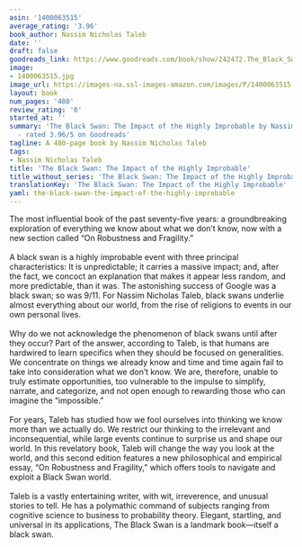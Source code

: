 ```yaml
---
asin: '1400063515'
average_rating: '3.96'
book_author: Nassim Nicholas Taleb
date: ''
draft: false
goodreads_link: https://www.goodreads.com/book/show/242472.The_Black_Swan
image:
- 1400063515.jpg
image_url: https://images-na.ssl-images-amazon.com/images/P/1400063515.01._SCLZZZZZZZ.jpg
layout: book
num_pages: '480'
review_rating: '0'
started_at: ''
summary: 'The Black Swan: The Impact of the Highly Improbable by Nassim Nicholas Taleb
  - rated 3.96/5 on Goodreads'
tagline: A 480-page book by Nassim Nicholas Taleb
tags:
- Nassim Nicholas Taleb
title: 'The Black Swan: The Impact of the Highly Improbable'
title_without_series: 'The Black Swan: The Impact of the Highly Improbable'
translationKey: 'The Black Swan: The Impact of the Highly Improbable'
yaml: the-black-swan-the-impact-of-the-highly-improbable
---
```


The most influential book of the past seventy-five years: a groundbreaking exploration of everything we know about what we don’t know, now with a new section called “On Robustness and Fragility.”<br /><br />A black swan is a highly improbable event with three principal characteristics: It is unpredictable; it carries a massive impact; and, after the fact, we concoct an explanation that makes it appear less random, and more predictable, than it was. The astonishing success of Google was a black swan; so was 9/11. For Nassim Nicholas Taleb, black swans underlie almost everything about our world, from the rise of religions to events in our own personal lives.<br /> <br />Why do we not acknowledge the phenomenon of black swans until after they occur? Part of the answer, according to Taleb, is that humans are hardwired to learn specifics when they should be focused on generalities. We concentrate on things we already know and time and time again fail to take into consideration what we don’t know. We are, therefore, unable to truly estimate opportunities, too vulnerable to the impulse to simplify, narrate, and categorize, and not open enough to rewarding those who can imagine the “impossible.”<br /> <br />For years, Taleb has studied how we fool ourselves into thinking we know more than we actually do. We restrict our thinking to the irrelevant and inconsequential, while large events continue to surprise us and shape our world. In this revelatory book, Taleb will change the way you look at the world, and this second edition features a new philosophical and empirical essay, “On Robustness and Fragility,” which offers tools to navigate and exploit a Black Swan world.<br /><br />Taleb is a vastly entertaining writer, with wit, irreverence, and unusual stories to tell. He has a polymathic command of subjects ranging from cognitive science to business to probability theory. Elegant, startling, and universal in its applications, The Black Swan is a landmark book—itself a black swan.